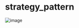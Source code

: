 # strategy_pattern
![image](https://user-images.githubusercontent.com/62296109/236511021-f9c79636-e028-4e22-84a8-a5175ddf51ac.png)
